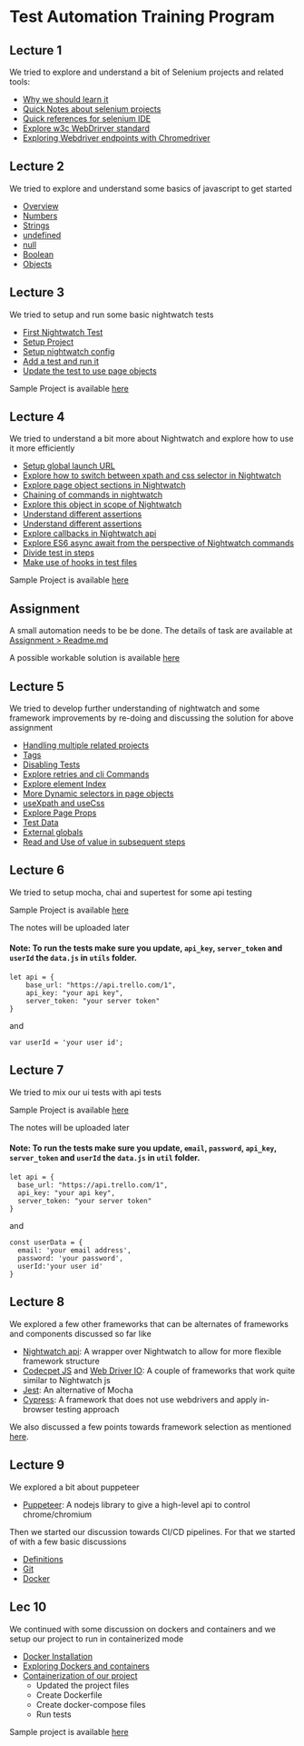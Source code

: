 # Test Automation Training Program

## Lecture 1

We tried to explore and understand a bit of Selenium projects and related tools:

* [Why we should learn it](01_Intro/00_Why_Learn_About_Under_The_Hood)
* [Quick Notes about selenium projects](01_Intro/01_Selenium_Projects)
* [Quick references for selenium IDE](01_Intro/02_Selenium_IDE)
* [Explore w3c WebDrirver standard](01_Intro/03_W3C_WebDriver/)
* [Exploring Webdriver endpoints with Chromedriver](01_Intro/03_W3C_WebDriver/README.md#chromedriver)

## Lecture 2

We tried to explore and understand some basics of javascript to get started

* [Overview](02_javascript/00_A_Quick_Survey_of_the_Language/README.md)
* [Numbers](02_javascript/00_A_Quick_Survey_of_the_Language/README.md#number)
* [Strings](02_javascript/00_A_Quick_Survey_of_the_Language/README.md#string)
* [undefined](02_javascript/00_A_Quick_Survey_of_the_Language/README.md#undefined)
* [null](02_javascript/00_A_Quick_Survey_of_the_Language/README.md#null)
* [Boolean](02_javascript/00_A_Quick_Survey_of_the_Language/README.md#booleans)
* [Objects](02_javascript/00_A_Quick_Survey_of_the_Language/README.md#object)

## Lecture 3

We tried to setup and run some basic nightwatch tests

* [First Nightwatch Test](03_Nightwatch/01_Getting_Started)
* [Setup Project](03_Nightwatch/01_Getting_Started/README.md#set-up-project)
* [Setup nightwatch config](03_Nightwatch/01_Getting_Started/README.md#setup-nightwatch-config)
* [Add a test and run it](03_Nightwatch/01_Getting_Started/README.md#add-a-test-and-run-it)
* [Update the test to use page objects](03_Nightwatch/01_Getting_Started/README.md#update-the-test-to-use-page-objects)

Sample Project is available [here](03_Nightwatch/01_Getting_Started/Sample_Project)

## Lecture 4

We tried to understand a bit more about Nightwatch and explore how to use it more efficiently

* [Setup global launch URL](03_Nightwatch/02_Going_Futher_With_Nightwatch)
* [Explore how to switch between xpath and css selector in Nightwatch](03_Nightwatch/02_Going_Futher_With_Nightwatch/README.md#explore-different-locate-strategies)
* [Explore page object sections in Nightwatch](03_Nightwatch/02_Going_Futher_With_Nightwatch/README.md#explore-page-object-sections)
* [Chaining of commands in nightwatch](03_Nightwatch/02_Going_Futher_With_Nightwatch/README.md#chaining-of-commands)
* [Explore this object in scope of Nightwatch](03_Nightwatch/02_Going_Futher_With_Nightwatch/README.md#explore-this-object)
* [Understand different assertions](03_Nightwatch/02_Going_Futher_With_Nightwatch/README.md#understand-different-assertions)
* [Understand different assertions](03_Nightwatch/02_Going_Futher_With_Nightwatch/README.md#understand-different-assertions)
* [Explore callbacks in Nightwatch api](03_Nightwatch/02_Going_Futher_With_Nightwatch/README.md#explore-callbacks)
* [Explore ES6 async await from the perspective of Nightwatch commands](03_Nightwatch/02_Going_Futher_With_Nightwatch/README.md#explore-es6-async-await)
* [Divide test in steps](03_Nightwatch/02_Going_Futher_With_Nightwatch/README.md#divide-test-in-steps)
* [Make use of hooks in test files](03_Nightwatch/02_Going_Futher_With_Nightwatch/README.md#make-use-of-hooks)

Sample Project is available [here](03_Nightwatch/02_Going_Futher_With_Nightwatch/Sample_Project)

## Assignment

A small automation needs to be be done. The details of task are available at [Assignment > Readme.md](03_Nightwatch/03_Assignment_01/README.md)

A possible workable solution is available [here](03_Nightwatch/03_Assignment_01/Possible_solution)


## Lecture 5

We tried to develop further understanding of nightwatch and some framework improvements by re-doing and discussing the solution for above assignment

* [Handling multiple related projects](03_Nightwatch/04_Some_Framework_Improvements/README.md#handling-multiple-related-projects)
* [Tags](03_Nightwatch/04_Some_Framework_Improvements/README.md#tags)
* [Disabling Tests](03_Nightwatch/04_Some_Framework_Improvements/README.md#disabling-tests)
* [Explore retries and cli Commands](03_Nightwatch/04_Some_Framework_Improvements/README.md#retries-and-other-cli-commands)
* [Explore element Index](03_Nightwatch/04_Some_Framework_Improvements/README.md#retries-and-other-cli-commands)
* [More Dynamic selectors in page objects](03_Nightwatch/04_Some_Framework_Improvements/README.md#more-dynamic-selectors)
* [useXpath and useCss](03_Nightwatch/04_Some_Framework_Improvements/README.md#usexpath-and-usecss)
* [Explore Page Props](03_Nightwatch/04_Some_Framework_Improvements/README.md#explore-page-props)
* [Test Data](03_Nightwatch/04_Some_Framework_Improvements/README.md#test-data)
* [External globals](03_Nightwatch/04_Some_Framework_Improvements/README.md#external-globals)
* [Read and Use of value in subsequent steps](03_Nightwatch/04_Some_Framework_Improvements/README.md#read-and-use-value)

## Lecture 6

We tried to setup mocha, chai and supertest for some api testing

Sample Project is available [here](04_Mocha_Supertest_Nightwatch/01_Mocha_Supertest/Sample_Project)

The notes will be uploaded later

#### Note: To run the tests make sure you update, `api_key`, `server_token` and `userId` the `data.js` in `utils` folder.

```
let api = {
    base_url: "https://api.trello.com/1",
    api_key: "your api key",
    server_token: "your server token"
}
```

and
```
var userId = 'your user id';
```

## Lecture 7

We tried to mix our ui tests with api tests

Sample Project is available [here](04_Mocha_Supertest_Nightwatch/02_Mocha_Supertest_Nightwatch/Sample_Project)

The notes will be uploaded later

#### Note: To run the tests make sure you update, `email`, `password`, `api_key`, `server_token` and `userId` the `data.js` in `util` folder.

```
let api = {
  base_url: "https://api.trello.com/1",
  api_key: "your api key",
  server_token: "your server token"
}
```

and
```
const userData = {
  email: 'your email address',
  password: 'your password',
  userId:'your user id'
}
```

## Lecture 8

We explored a few other frameworks that can be alternates of frameworks and components discussed so far like

* [Nightwatch api](05_Other_Frameworks/README.md#nightwatch-api): A wrapper over Nightwatch to allow for more flexible framework structure
* [Codecpet JS](05_Other_Frameworks/README.md#codecept-js) and [Web Driver IO](05_Other_Frameworks/README.md#web-driver-io): A couple of frameworks that work quite similar to Nightwatch js
* [Jest](05_Other_Frameworks/README.md#jest): An alternative of Mocha
* [Cypress](05_Other_Frameworks/README.md#cypress): A framework that does not use webdrivers and apply in-browser testing approach

We also discussed a few points towards framework selection as mentioned [here](05_Other_Frameworks/README.md#framework-selection).

## Lecture 9

We explored a bit about puppeteer

* [Puppeteer](05_Other_Frameworks/README.md#puppeteer): A nodejs library to give a high-level api to control chrome/chromium

Then we started our discussion towards CI/CD pipelines. For that we started of with a few basic discussions

* [Definitions](06_Integration_and_Deployment_Pipelines/README.md)
* [Git](06_Integration_and_Deployment_Pipelines/README.md#git)
* [Docker](06_Integration_and_Deployment_Pipelines/README.md#docker)

## Lec 10

We continued with some discussion on dockers and containers and we setup our project to run in containerized mode

* [Docker Installation](06_Integration_and_Deployment_Pipelines/README.md#docker-installation)
* [Exploring Dockers and containers](06_Integration_and_Deployment_Pipelines/README.md#exploring)
* [Containerization of our project](06_Integration_and_Deployment_Pipelines/README.md#containerization-of-our-project)
  * Updated the project files
  * Create Dockerfile
  * Create docker-compose files
  * Run tests

Sample project is available [here](06_Integration_and_Deployment_Pipelines/Sample_Project)
